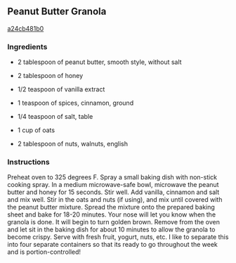 ## Peanut Butter Granola

[a24cb481b0](http://tastykitchen.com/recipes/appetizers-and-snacks/peanut-butter-granola-6/)

### Ingredients

 - 2 tablespoon of peanut butter, smooth style, without salt

 - 2 tablespoon of honey

 - 1/2 teaspoon of vanilla extract

 - 1 teaspoon of spices, cinnamon, ground

 - 1/4 teaspoon of salt, table

 - 1 cup of oats

 - 2 tablespoon of nuts, walnuts, english

### Instructions

Preheat oven to 325 degrees F. Spray a small baking dish with non-stick cooking spray. In a medium microwave-safe bowl, microwave the peanut butter and honey for 15 seconds. Stir well. Add vanilla, cinnamon and salt and mix well. Stir in the oats and nuts (if using), and mix until covered with the peanut butter mixture. Spread the mixture onto the prepared baking sheet and bake for 18-20 minutes. Your nose will let you know when the granola is done. It will begin to turn golden brown. Remove from the oven and let sit in the baking dish for about 10 minutes to allow the granola to become crispy. Serve with fresh fruit, yogurt, nuts, etc. I like to separate this into four separate containers so that its ready to go throughout the week and is portion-controlled!